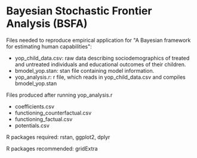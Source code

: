 # Bayesian Stochastic Frontier Analysis (BSFA)

Files needed to reproduce empirical application for "A Bayesian framework for estimating human capabilities":

- yop_child_data.csv: raw data describing sociodemographics of treated and untreated individuals and educational outcomes of their children.
- bmodel_yop.stan: stan file containing model information.
- yop_analysis.r: r file, which reads in yop_child_data.csv and compiles bmodel_yop.stan

Files produced after running yop_analysis.r
- coefficients.csv
- functioning_counterfactual.csv
- functioning_factual.csv
- potentials.csv


R packages required: rstan, ggplot2, dplyr

R packages recommended: gridExtra

